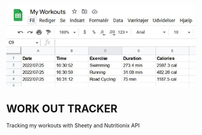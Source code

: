 ![WORK OUT TRACKER](workout.jpg "WORK OUT TRACKER")
# WORK OUT TRACKER
Tracking my workouts with Sheety and Nutritionix API 
